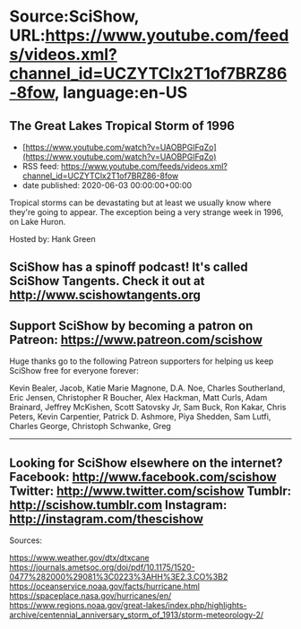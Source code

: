 # Source:SciShow, URL:https://www.youtube.com/feeds/videos.xml?channel_id=UCZYTClx2T1of7BRZ86-8fow, language:en-US

## The Great Lakes Tropical Storm of 1996
 - [https://www.youtube.com/watch?v=UAOBPGlFqZo](https://www.youtube.com/watch?v=UAOBPGlFqZo)
 - RSS feed: https://www.youtube.com/feeds/videos.xml?channel_id=UCZYTClx2T1of7BRZ86-8fow
 - date published: 2020-06-03 00:00:00+00:00

Tropical storms can be devastating but at least we usually know where they're going to appear. The exception being a very strange week in 1996, on Lake Huron.

Hosted by: Hank Green

SciShow has a spinoff podcast! It's called SciShow Tangents. Check it out at http://www.scishowtangents.org
----------
Support SciShow by becoming a patron on Patreon: https://www.patreon.com/scishow
----------
Huge thanks go to the following Patreon supporters for helping us keep SciShow free for everyone forever:

Kevin Bealer, Jacob, Katie Marie Magnone, D.A. Noe, Charles Southerland, Eric Jensen, Christopher R Boucher, Alex Hackman, Matt Curls, Adam Brainard, Jeffrey McKishen, Scott Satovsky Jr, Sam Buck, Ron Kakar, Chris Peters, Kevin Carpentier, Patrick D. Ashmore, Piya Shedden, Sam Lutfi, Charles George, Christoph Schwanke, Greg

----------
Looking for SciShow elsewhere on the internet?
Facebook: http://www.facebook.com/scishow
Twitter: http://www.twitter.com/scishow
Tumblr: http://scishow.tumblr.com
Instagram: http://instagram.com/thescishow
----------
Sources:

https://www.weather.gov/dtx/dtxcane
https://journals.ametsoc.org/doi/pdf/10.1175/1520-0477%282000%29081%3C0223%3AHH%3E2.3.CO%3B2
https://oceanservice.noaa.gov/facts/hurricane.html
https://spaceplace.nasa.gov/hurricanes/en/ 
https://www.regions.noaa.gov/great-lakes/index.php/highlights-archive/centennial_anniversary_storm_of_1913/storm-meteorology-2/

